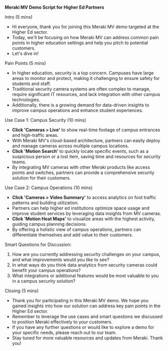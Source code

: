 **Meraki MV Demo Script for Higher Ed Partners**

Intro (5 mins)
- Hi everyone, thank you for joining this Meraki MV demo targeted at the Higher Ed sector.
- Today, we'll be focusing on how Meraki MV can address common pain points in higher education settings and help you pitch to potential customers.
- Let's dive in!

Pain Points (5 mins)
- In higher education, security is a top concern. Campuses have large areas to monitor and protect, making it challenging to ensure safety for students and staff.
- Traditional security camera systems are often complex to manage, require significant IT resources, and lack integration with other campus technologies.
- Additionally, there is a growing demand for data-driven insights to improve campus operations and enhance student experiences.

Use Case 1: Campus Security (10 mins)
- **Click 'Cameras > Live'** to show real-time footage of campus entrances and high-traffic areas.
- With Meraki MV's cloud-based architecture, partners can easily deploy and manage cameras across multiple campus locations.
- **Click 'Motion Search'** to quickly locate specific events, such as a suspicious person or a lost item, saving time and resources for security teams.
- By integrating MV cameras with other Meraki products like access points and switches, partners can provide a comprehensive security solution for their customers.

Use Case 2: Campus Operations (10 mins)
- **Click 'Cameras > Video Summary'** to access analytics on foot traffic patterns and building utilization.
- Partners can help higher ed institutions optimize space usage and improve student services by leveraging data insights from MV cameras.
- **Click 'Motion Heat Maps'** to visualize areas with the highest activity, guiding campus planning decisions.
- By offering a holistic view of campus operations, partners can differentiate themselves and add value to their customers.

Smart Questions for Discussion:
1. How are you currently addressing security challenges on your campus, and what improvements would you like to see?
2. In what ways do you think data analytics from security cameras could benefit your campus operations?
3. What integrations or additional features would be most valuable to you in a campus security solution?

Closing (5 mins)
- Thank you for participating in this Meraki MV demo. We hope you gained insights into how our solution can address key pain points in the Higher Ed sector.
- Remember to leverage the use cases and smart questions we discussed to position Meraki effectively to your customers.
- If you have any further questions or would like to explore a demo for your specific needs, please reach out to our team.
- Stay tuned for more valuable resources and updates from Meraki. Thank you!